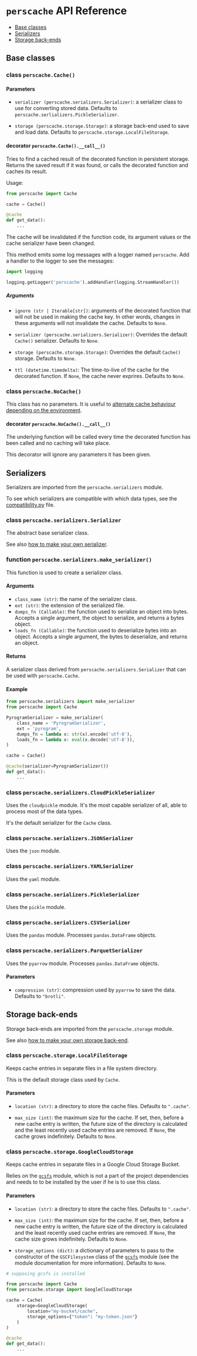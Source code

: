 
# `perscache` API Reference
- [Base classes](#base-classes)
- [Serializers](#serializers)
- [Storage back-ends](#storage-back-ends)

## Base classes
### class `perscache.Cache()`
#### Parameters
- `serializer (perscache.serializers.Serializer)`: a serializer class to use for converting stored data. Defaults to `perscache.serlializers.PickleSerializer`.

- `storage (perscache.storage.Storage)`: a storage back-end used to save and load data. Defaults to `perscache.storage.LocalFileStorage`.

#### decorator `perscache.Cache().__call__()`
Tries to find a cached result of the decorated function in persistent storage. Returns the saved result if it was found, or calls the decorated function and caches its result.

Usage:
```python
from perscache import Cache

cache = Cache()

@cache
def get_data():
    ...
```

The cache will be invalidated if the function code, its argument values or the cache serializer have been changed.

This method emits some log messages with a logger named `perscache`. Add a handler to the logger to see the messages:
```python
import logging

logging.getLogger('perscache').addHandler(logging.StreamHandler())
```
##### Arguments
- `ignore (str | Iterable[str])`: arguments of the decorated function that will not be used in making the cache key. In other words, changes in these arguments will not invalidate the cache. Defaults to `None`.

- `serializer (perscache.serializers.Serializer)`: Overrides the default `Cache()` serializer. Defaults to `None`.

- `storage (perscache.storage.Storage)`: Overrides the default `Cache()` storage. Defaults to `None`.

- `ttl (datetime.timedelta)`: The time-to-live of the cache for the decorated function. If `None`, the cache never exprires. Defaults to `None`.

### class `perscache.NoCache()`
This class has no parameters. It is useful to [alternate cache behaviour depending on the environment](../README.md#alternating-cache-settings-depending-on-the-environment).
#### decorator `perscache.NoCache().__call__()`
The underlying function will be called every time the decorated function has been called and no caching will take place.

This decorator will ignore any parameters it has been given.

## Serializers
Serializers are imported from the `perscache.serializers` module.

To see which serializers are compatible with which data types, see the [compatibility.py](/perscache/compatibility.py) file.


### class `perscache.serializers.Serializer`
The abstract base serializer class.

See also [how to make your own serializer](/README.md#make-your-own-serialization-and-storage-backends).

### function `perscache.serializers.make_serializer()`
This function is used to create a serializer class.

#### Arguments
- `class_name (str)`: the name of the serializer class.
- `ext (str)`: the extension of the serialized file.
- `dumps_fn (Callable)`: the function used to serialize an object into bytes. Accepts a single argument, the object to serialize, and returns a bytes object.
- `loads_fn (Callable)`: the function used to deserialize bytes into an object. Accepts a single argument, the bytes to deserialize, and returns an object.

#### Returns
A serializer class derived from `perscache.serializers.Serializer` that can be used with `perscache.Cache`.

#### Example
```python
from perscache.serializers import make_serializer
from perscache import Cache

PyrogramSerializer = make_serializer(
    class_name = 'PyrogramSerializer',
    ext = 'pyrogram',
    dumps_fn = lambda x: str(x).encode('utf-8'),
    loads_fn = lambda x: eval(x.decode('utf-8')),
)

cache = Cache()

@cache(serializer=PyrogramSerializer())
def get_data():
    ...
```

### class `perscache.serializers.CloudPickleSerializer`
Uses the `cloudpickle` module. It's the most capable serializer of all, able to process most of the data types.

It's the default serializer for the `Cache` class.
### class `perscache.serializers.JSONSerializer`
Uses the `json` module.
### class `perscache.serializers.YAMLSerializer`
Uses the `yaml` module.
### class `perscache.serializers.PickleSerializer`
Uses the `pickle` module.
### class `perscache.serializers.CSVSerializer`
Uses the `pandas` module. Processes `pandas.DataFrame` objects.
### class `perscache.serializers.ParquetSerializer`
Uses the `pyarrow` module. Processes `pandas.DataFrame` objects.
#### Parameters
- `compression (str)`: compression used by `pyarrow` to save the data. Defaults to `"brotli"`.

## Storage back-ends
Storage back-ends are imported from the `perscache.storage` module.

See also [how to make your own storage back-end](/README.md#make-your-own-serialization-and-storage-backends).

### class `perscache.storage.LocalFileStorage`
Keeps cache entries in separate files in a file system directory.

This is the default storage class used by `Cache`.
#### Parameters
- `location (str)`: a directory to store the cache files. Defaults to `".cache"`.

- `max_size (int)`: the maximum size for the cache. If set, then, before a new cache entry is written, the future size of the directory is calculated and the least recently used cache entries are removed. If `None`, the cache grows indefinitely. Defaults to `None`.

### class `perscache.storage.GoogleCloudStorage`
Keeps cache entries in separate files in a Google Cloud Storage Bucket.

Relies on the [`gcsfs`](https://pypi.org/project/gcsfs/) module, which is not a part of the project dependencies and needs to to be installed by the user if he is to use this class.

#### Parameters
- `location (str)`: a directory to store the cache files. Defaults to `".cache"`.

- `max_size (int)`: the maximum size for the cache. If set, then, before a new cache entry is written, the future size of the directory is calculated and the least recently used cache entries are removed. If `None`, the cache size grows indefinitely. Defaults to `None`.

- `storage_options (dict)`: a dictionary of parameters to pass to the constructor of the `GSCFilesystem` class of the [`gcsfs`](https://pypi.org/project/gcsfs/) module (see the module documentation for more information). Defaults to `None`.

```python
# supposing gcsfs is installed

from perscache import Cache
from perscache.storage import GoogleCloudStorage

cache = Cache(
    storage=GoogleCloudStorage(
        location="my-bucket/cache",
        storage_options={"token": "my-token.json"}
    )
)

@cache
def get_data():
    ...
```
